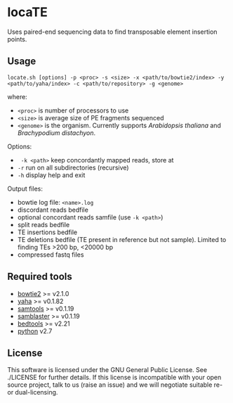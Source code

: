locaTE
======

Uses paired-end sequencing data to find transposable element insertion points.

Usage
-----

```
locate.sh [options] -p <proc> -s <size> -x <path/to/bowtie2/index> -y <path/to/yaha/index> -c <path/to/repository> -g <genome>
```

where:
  * `<proc>` is number of processors to use
  * `<size>` is average size of PE fragments sequenced
  * `<genome>` is the organism. Currently supports *Arabidopsis thaliana* and *Brachypodium distachyon*.

Options:

  * ` -k <path>` keep concordantly mapped reads, store at <path>  
  * `-r` run on all subdirectories (recursive)
  * `-h` display help and exit

Output files:
  * bowtie log file: `<name>.log`
  * discordant reads bedfile
  * optional concordant reads samfile (use `-k <path>`)
  * split reads bedfile
  * TE insertions bedfile
  * TE deletions bedfile (TE present in reference but not sample). Limited to finding TEs >200 bp, <20000 bp
  * compressed fastq files

Required tools
--------------

* [bowtie2](http://bowtie-bio.sourceforge.net/bowtie2/index.shtml) >= v2.1.0
* [yaha](http://faculty.virginia.edu/irahall/yaha/) >= v0.1.82
* [samtools](http://samtools.sourceforge.net) >= v0.1.19
* [samblaster](https://github.com/GregoryFaust/samblaster) >= v0.1.19
* [bedtools](http://bedtools.readthedocs.org/en/latest/) >= v2.21
* [python](https://www.python.org) v2.7

License
-------

This software is licensed under the GNU General Public License. See ./LICENSE
for further details. If this license is incompatible with your open source
project, talk to us (raise an issue) and we will negotiate suitable re- or
dual-licensing.
